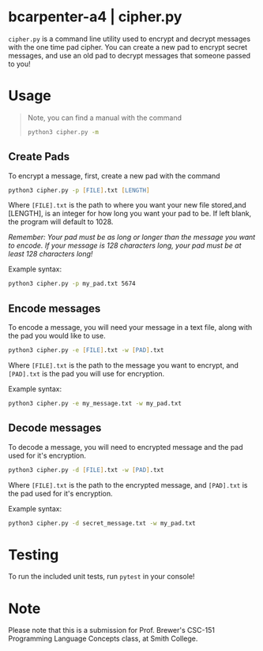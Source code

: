 # bcarpenter-a4 | cipher.py

`cipher.py` is a command line utility used to encrypt and decrypt messages with the one time pad cipher. You can create a new pad to encrypt secret messages, and use an old pad to decrypt messages that someone passed to you! 

# Usage

> Note, you can find a manual with the command
> ```zsh
> python3 cipher.py -m
>```

## Create Pads
To encrypt a message, first, create a new pad with the command

```zsh
python3 cipher.py -p [FILE].txt [LENGTH]
```

Where `[FILE].txt` is the path to where you want your new file stored,and [LENGTH], is an integer for how long you want your pad to be. If left blank, the program will default to 1028.

*Remember: Your pad must be as long or longer than the message you want to encode. If your message is 128 characters long, your pad must be at least 128 characters long!*

Example syntax:

```zsh
python3 cipher.py -p my_pad.txt 5674
```

## Encode messages
To encode a message, you will need your message in a text file, along with the pad you would like to use.

```zsh
python3 cipher.py -e [FILE].txt -w [PAD].txt
```

Where `[FILE].txt` is the path to the message you want to encrypt, and `[PAD].txt` is the pad you will use for encryption.

Example syntax:

```zsh
python3 cipher.py -e my_message.txt -w my_pad.txt
```

## Decode messages
To decode a message, you will need to encrypted message and the pad used for it's encryption.

```zsh
python3 cipher.py -d [FILE].txt -w [PAD].txt
```

Where `[FILE].txt` is the path to the encrypted message, and `[PAD].txt` is the pad used for it's encryption.

Example syntax:

```zsh
python3 cipher.py -d secret_message.txt -w my_pad.txt
```

# Testing 

To run the included unit tests, run `pytest` in your console!

# Note

Please note that this is a submission for Prof. Brewer's CSC-151 Programming Language Concepts class, at Smith College.